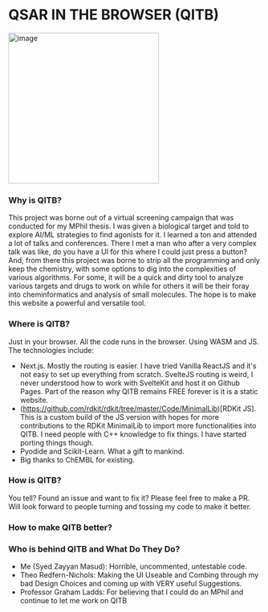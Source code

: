 # QSAR IN THE BROWSER (QITB)

<img src="https://github.com/syedzayyan/qsar-in-browser/blob/main/public/logo.svg" alt="image" width="300" width="300" height="auto">

### Why is QITB?
This project was borne out of a virtual screening campaign that was conducted for my MPhil thesis. I was given a biological target and told to explore AI/ML strategies to find agonists for it. I learned a ton and attended a lot of talks and conferences. There I met a man who after a very complex talk was like, do you have a UI for this where I could just press a button? And, from there this project was borne to strip all the programming and only keep the chemistry, with some options to dig into the complexities of various algorithms. 
For some, it will be a quick and dirty tool to analyze various targets and drugs to work on while for others it will be their foray into cheminformatics and analysis of small molecules. The hope is to make this website a powerful and versatile tool.

### Where is QITB?
Just in your browser. All the code runs in the browser. Using WASM and JS. The technologies include:

- Next.js. Mostly the routing is easier. I have tried Vanilla ReactJS and it's not easy to set up everything from scratch. SvelteJS routing is weird, I never understood how to work with SvelteKit and host it on Github Pages. Part of the reason why QITB remains FREE forever is it is a static website.
- (https://github.com/rdkit/rdkit/tree/master/Code/MinimalLib)[RDKit JS]. This is a custom build of the JS version with hopes for more contributions to the RDKit MinimalLib to import more functionalities into QITB. I need people with C++ knowledge to fix things. I have started porting things though.
- Pyodide and Scikit-Learn. What a gift to mankind.
- Big thanks to ChEMBL for existing.

### How is QITB?
You tell? Found an issue and want to fix it? Please feel free to make a PR. Will look forward to people turning and tossing my code to make it better.

### How to make QITB better?



### Who is behind QITB and What Do They Do?
- Me (Syed Zayyan Masud): Horrible, uncommented, untestable code.
- Theo Redfern-Nichols: Making the UI Useable and Combing through my bad Design Choices and coming up with VERY useful Suggestions.
- Professor Graham Ladds: For believing that I could do an MPhil and continue to let me work on QITB